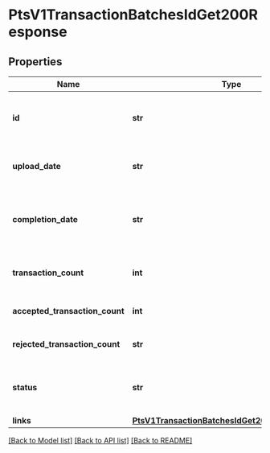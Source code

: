 # PtsV1TransactionBatchesIdGet200Response

## Properties
Name | Type | Description | Notes
------------ | ------------- | ------------- | -------------
**id** | **str** | Unique identifier assigned to the batch file. | [optional] 
**upload_date** | **str** | Date when the batch template was update. | [optional] 
**completion_date** | **str** | The date when the batch template processing completed. | [optional] 
**transaction_count** | **int** | Number of transactions in the transaction. | [optional] 
**accepted_transaction_count** | **int** | Number of transactions accepted. | [optional] 
**rejected_transaction_count** | **str** | Number of transactions rejected. | [optional] 
**status** | **str** | The status of you batch template processing. | [optional] 
**links** | [**PtsV1TransactionBatchesIdGet200ResponseLinks**](PtsV1TransactionBatchesIdGet200ResponseLinks.md) |  | [optional] 

[[Back to Model list]](../README.md#documentation-for-models) [[Back to API list]](../README.md#documentation-for-api-endpoints) [[Back to README]](../README.md)


